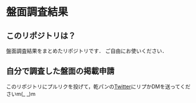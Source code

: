 # 盤面調査結果
## このリポジトリは？
盤面調査結果をまとめたリポジトリです．
ご自由にお使いください．

## 自分で調査した盤面の掲載申請
このリポジトリにプルリクを投げて，乾パンの[Twitter](https://twitter.com/kanpan_kot)にリプかDMを送ってくださいm(_ _)m
